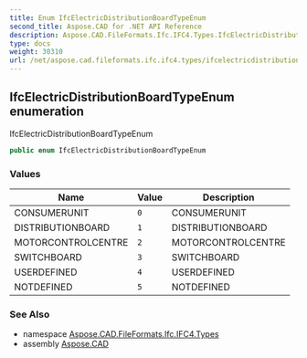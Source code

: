 ```yaml
---
title: Enum IfcElectricDistributionBoardTypeEnum
second_title: Aspose.CAD for .NET API Reference
description: Aspose.CAD.FileFormats.Ifc.IFC4.Types.IfcElectricDistributionBoardTypeEnum enum. IfcElectricDistributionBoardTypeEnum
type: docs
weight: 30310
url: /net/aspose.cad.fileformats.ifc.ifc4.types/ifcelectricdistributionboardtypeenum/
---
```

## IfcElectricDistributionBoardTypeEnum enumeration

IfcElectricDistributionBoardTypeEnum

```csharp
public enum IfcElectricDistributionBoardTypeEnum
```

### Values

| Name | Value | Description |
| --- | --- | --- |
| CONSUMERUNIT | `0` | CONSUMERUNIT |
| DISTRIBUTIONBOARD | `1` | DISTRIBUTIONBOARD |
| MOTORCONTROLCENTRE | `2` | MOTORCONTROLCENTRE |
| SWITCHBOARD | `3` | SWITCHBOARD |
| USERDEFINED | `4` | USERDEFINED |
| NOTDEFINED | `5` | NOTDEFINED |

### See Also

* namespace [Aspose.CAD.FileFormats.Ifc.IFC4.Types](../../aspose.cad.fileformats.ifc.ifc4.types/)
* assembly [Aspose.CAD](../../)


